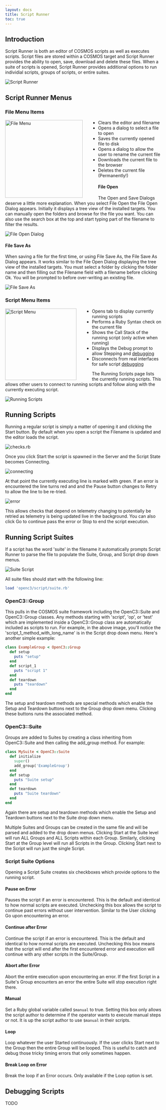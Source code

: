 ```yaml
---
layout: docs
title: Script Runner
toc: true
---
```


## Introduction

Script Runner is both an editor of COSMOS scripts as well as executes scripts. Script files are stored within a COSMOS target and Script Runner provides the ability to open, save, download and delete these files. When a suite of scripts is opened, Script Runner provides additional options to run individial scripts, groups of scripts, or entire suites.

![Script Runner]({{site.baseurl}}/img/v5/script_runner/script_runner.png)

## Script Runner Menus

### File Menu Items

<!-- Image sized to match up with bullets -->

<img src="{{site.baseurl}}/img/v5/script_runner/file_menu.png"
     alt="File Menu"
     style="float: left; margin-right: 50px; height: 250px;" />

- Clears the editor and filename
- Opens a dialog to select a file to open
- Saves the currently opened file to disk
- Opens a dialog to allow the user to rename the current file
- Downloads the current file to the browser
- Deletes the current file (Permanently!)

#### File Open

The Open and Save Dialogs deserve a little more explanation. When you select File Open the File Open Dialog appears. Initially it displays a tree view of the installed targets. You can manually open the folders and browse for the file you want. You can also use the search box at the top and start typing part of the filename to filter the results.

![File Open Dialog]({{site.baseurl}}/img/v5/script_runner/file_open_check.png)

#### File Save As

When saving a file for the first time, or using File Save As, the File Save As Dialog appears. It works similar to the File Open Dialog displaying the tree view of the installed targets. You must select a folder by clicking the folder name and then filling out the Filename field with a filename before clicking Ok. You will be prompted to before over-writing an existing file.

![File Save As]({{site.baseurl}}/img/v5/script_runner/file_save_as.png)

### Script Menu Items

<!-- Image sized to match up with bullets -->

<img src="{{site.baseurl}}/img/v5/script_runner/script_menu.png"
     alt="Script Menu"
     style="float: left; margin-right: 50px; height: 230px;" />

- Opens tab to display currently running scripts
- Performs a Ruby Syntax check on the current file
- Shows the Call Stack of the running script (only active when running)
- Displays the Debug prompt to allow Stepping and [debugging]({{site.baseurl}}/docs/v5/script-runner#debugging-scripts)
- Disconnects from real interfaces for safe script [debugging]({{site.baseurl}}/docs/v5/script-runner#debugging-scripts)

The Running Scripts page lists the currently running scripts. This allows other users to connect to running scripts and follow along with the currently executing script.

![Running Scripts]({{site.baseurl}}/img/v5/script_runner/running_scripts.png)

## Running Scripts

Running a regular script is simply a matter of opening it and clicking the Start button. By default when you open a script the Filename is updated and the editor loads the script.

![checks.rb]({{site.baseurl}}/img/v5/script_runner/checks_rb.png)

Once you click Start the script is spawned in the Server and the Script State becomes Connecting.

![connecting]({{site.baseurl}}/img/v5/script_runner/connecting.png)

At that point the currently executing line is marked with green. If an error is encountered the line turns red and and the Pause button changes to Retry to allow the line to be re-tried.

![error]({{site.baseurl}}/img/v5/script_runner/script_error.png)

This allows checks that depend on telemetry changing to potentially be retried as telemetry is being updated live in the background. You can also click Go to continue pass the error or Stop to end the script execution.

## Running Script Suites

If a script has the word 'suite' in the filename it automatically prompts Script Runner to parse the file to populate the Suite, Group, and Script drop down menus.

![Suite Script]({{site.baseurl}}/img/v5/script_runner/suite_script.png)

All suite files should start with the following line:

```ruby
load 'openc3/script/suite.rb'
```

### OpenC3::Group

This pulls in the COSMOS suite framework including the OpenC3::Suite and OpenC3::Group classes. Any methods starting with 'script', 'op', or 'test' which are implemented inside a OpenC3::Group class are automatically included as scripts to run. For example, in the above image, you'll notice the 'script_1_method_with_long_name' is in the Script drop down menu. Here's another simple example:

<!-- prettier-ignore -->
```ruby
class ExampleGroup < OpenC3::Group
  def setup
    puts "setup"
  end
  def script_1
    puts "script 1"
  end
  def teardown
    puts "teardown"
  end
end
```

The setup and teardown methods are special methods which enable the Setup and Teardown buttons next to the Group drop down menu. Clicking these buttons runs the associated method.

### OpenC3::Suite

Groups are added to Suites by creating a class inheriting from OpenC3::Suite and then calling the add_group method. For example:

<!-- prettier-ignore -->
```ruby
class MySuite < OpenC3::Suite
  def initialize
    super()
    add_group('ExampleGroup')
  end
  def setup
    puts "Suite setup"
  end
  def teardown
    puts "Suite teardown"
  end
end
```

Again there are setup and teardown methods which enable the Setup and Teardown buttons next to the Suite drop down menu.

Multiple Suites and Groups can be created in the same file and will be parsed and added to the drop down menus. Clicking Start at the Suite level will run ALL Groups and ALL Scripts within each Group. Similarly, clicking Start at the Group level will run all Scripts in the Group. Clicking Start next to the Script will run just the single Script.

### Script Suite Options

Opening a Script Suite creates six checkboxes which provide options to the running script.

#### Pause on Error

Pauses the script if an error is encountered. This is the default and identical to how normal scripts are executed. Unchecking this box allows the script to continue past errors without user intervention. Similar to the User clicking Go upon encountering an error.

#### Continue after Error

Continue the script if an error is encountered. This is the default and identical to how normal scripts are executed. Unchecking this box means that the script will end after the first encountered error and execution will continue with any other scripts in the Suite/Group.

#### Abort after Error

Abort the entire execution upon encountering an error. If the first Script in a Suite's Group encounters an error the entire Suite will stop execution right there.

#### Manual

Set a Ruby global variable called `$manual` to true. Setting this box only allows the script author to determine if the operator wants to execute manual steps or not. It is up the script author to use `$manual` in their scripts.

#### Loop

Loop whatever the user Started continuously. If the user clicks Start next to the Group then the entire Group will be looped. This is useful to catch and debug those tricky timing errors that only sometimes happen.

#### Break Loop on Error

Break the loop if an Error occurs. Only available if the Loop option is set.

## Debugging Scripts

<div class="note unreleased">
  <p>TODO</p>
</div>
